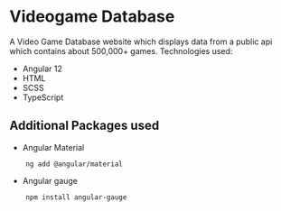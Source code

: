 # Videogame Database
A Video Game Database website which displays data from a public api which contains about 500,000+ games.
Technologies used:
- Angular 12
- HTML
- SCSS
- TypeScript

## Additional Packages used
- Angular Material
```
    ng add @angular/material
```
- Angular gauge
```
    npm install angular-gauge
```